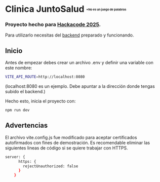 # Clinica JuntoSalud <sub><sup><sub><sup><sub><sup>*No es un juego de palabras</sup></sub></sup></sub></sub></sup>

### Proyecto hecho para [Hackacode 2025](https://hackacode.todocodeacademy.com/).

Para utilizarlo necesitas del [backend](https://github.com/Luisezalazar/hackacode) preparado y funcionando.

## Inicio

Antes de empezar debes crear un archivo .env y definir una variable con este nombre:

```bash
VITE_API_ROUTE=http://localhost:8080
```
(localhost:8080 es un ejemplo. Debe apuntar a la dirección donde tengas subido el backend.)

Hecho esto, inicia el proyecto con:

```bash
npm run dev
```

## Advertencias

El archivo vite.config.js fue modificado para aceptar certificados autofirmados con fines de demostración. Es recomendable eliminar las siguientes lineas de código si se quiere trabajar con HTTPS.

```bash
server: {
      https: {
        rejectUnauthorized: false
      }
    }
```